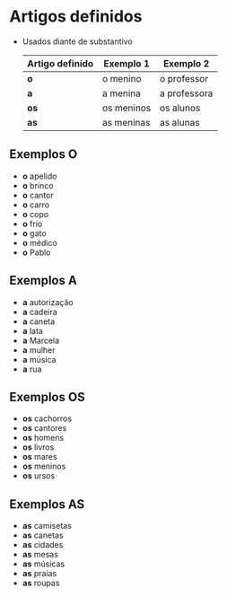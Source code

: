 # Artigos definidos

* Usados diante de substantivo

  | Artigo definido | Exemplo 1 | Exemplo 2 |
  | -- | -- | -- |
  | **o**  | o menino   | o professor |
  | **a**  | a menina   | a professora |
  | **os** | os meninos | os alunos |
  | **as** | as meninas | as alunas |

## Exemplos O

* **o** apelido
* **o** brinco
* **o** cantor
* **o** carro
* **o** copo
* **o** frio
* **o** gato
* **o** médico
* **o** Pablo

## Exemplos A

* **a** autorização
* **a** cadeira
* **a** caneta
* **a** lata
* **a** Marcela
* **a** mulher
* **a** música
* **a** rua

## Exemplos OS

* **os** cachorros
* **os** cantores
* **os** homens
* **os** livros
* **os** mares
* **os** meninos
* **os** ursos

## Exemplos AS

* **as** camisetas
* **as** canetas
* **as** cidades
* **as** mesas
* **as** músicas
* **as** praias
* **as** roupas

